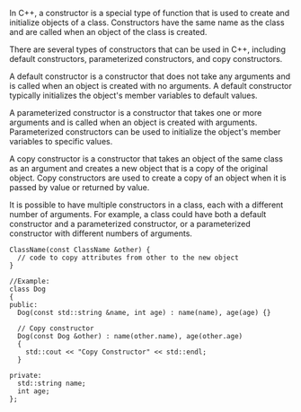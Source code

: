 
In C++, a constructor is a special type of function that is used to create and initialize objects of a class. Constructors have the same name as the class and are called when an object of the class is created.

There are several types of constructors that can be used in C++, including default constructors, parameterized constructors, and copy constructors.

A default constructor is a constructor that does not take any arguments and is called when an object is created with no arguments. A default constructor typically initializes the object's member variables to default values.

A parameterized constructor is a constructor that takes one or more arguments and is called when an object is created with arguments. Parameterized constructors can be used to initialize the object's member variables to specific values.

A copy constructor is a constructor that takes an object of the same class as an argument and creates a new object that is a copy of the original object. Copy constructors are used to create a copy of an object when it is passed by value or returned by value.

It is possible to have multiple constructors in a class, each with a different number of arguments. For example, a class could have both a default constructor and a parameterized constructor, or a parameterized constructor with different numbers of arguments.

```
ClassName(const ClassName &other) {
  // code to copy attributes from other to the new object
}
```

~~~
//Example:
class Dog
{
public:
  Dog(const std::string &name, int age) : name(name), age(age) {}

  // Copy constructor
  Dog(const Dog &other) : name(other.name), age(other.age)
  {
    std::cout << "Copy Constructor" << std::endl;
  }

private:
  std::string name;
  int age;
};
~~~
